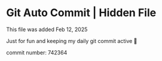 # Git Auto Commit | Hidden File

This file was added Feb 12, 2025

Just for fun and keeping my daily git commit active 🤪

commit number: 742364
